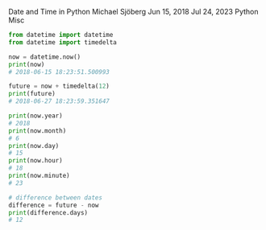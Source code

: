 Date and Time in Python
Michael Sjöberg
Jun 15, 2018
Jul 24, 2023
Python
Misc

```python
from datetime import datetime
from datetime import timedelta

now = datetime.now()
print(now)
# 2018-06-15 18:23:51.500993

future = now + timedelta(12)
print(future)
# 2018-06-27 18:23:59.351647

print(now.year)
# 2018
print(now.month)
# 6
print(now.day)
# 15
print(now.hour)
# 18
print(now.minute)
# 23

# difference between dates
difference = future - now
print(difference.days)
# 12
```
